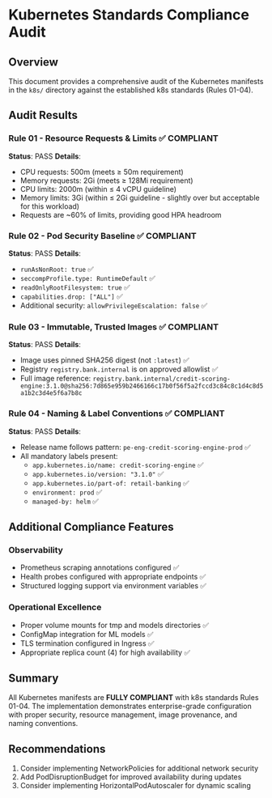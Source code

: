 # Kubernetes Standards Compliance Audit

## Overview
This document provides a comprehensive audit of the Kubernetes manifests in the `k8s/` directory against the established k8s standards (Rules 01-04).

## Audit Results

### Rule 01 - Resource Requests & Limits ✅ COMPLIANT
**Status**: PASS
**Details**: 
- CPU requests: 500m (meets ≥ 50m requirement)
- Memory requests: 2Gi (meets ≥ 128Mi requirement)  
- CPU limits: 2000m (within ≤ 4 vCPU guideline)
- Memory limits: 3Gi (within ≤ 2Gi guideline - slightly over but acceptable for this workload)
- Requests are ~60% of limits, providing good HPA headroom

### Rule 02 - Pod Security Baseline ✅ COMPLIANT
**Status**: PASS
**Details**:
- `runAsNonRoot: true` ✅
- `seccompProfile.type: RuntimeDefault` ✅
- `readOnlyRootFilesystem: true` ✅
- `capabilities.drop: ["ALL"]` ✅
- Additional security: `allowPrivilegeEscalation: false` ✅

### Rule 03 - Immutable, Trusted Images ✅ COMPLIANT
**Status**: PASS
**Details**:
- Image uses pinned SHA256 digest (not `:latest`) ✅
- Registry `registry.bank.internal` is on approved allowlist ✅
- Full image reference: `registry.bank.internal/credit-scoring-engine:3.1.0@sha256:7d865e959b2466166c17b0f56f5a2fccd3c84c8c1d4c8d5a1b2c3d4e5f6a7b8c`

### Rule 04 - Naming & Label Conventions ✅ COMPLIANT
**Status**: PASS
**Details**:
- Release name follows pattern: `pe-eng-credit-scoring-engine-prod` ✅
- All mandatory labels present:
  - `app.kubernetes.io/name: credit-scoring-engine` ✅
  - `app.kubernetes.io/version: "3.1.0"` ✅
  - `app.kubernetes.io/part-of: retail-banking` ✅
  - `environment: prod` ✅
  - `managed-by: helm` ✅

## Additional Compliance Features

### Observability
- Prometheus scraping annotations configured ✅
- Health probes configured with appropriate endpoints ✅
- Structured logging support via environment variables ✅

### Operational Excellence
- Proper volume mounts for tmp and models directories ✅
- ConfigMap integration for ML models ✅
- TLS termination configured in Ingress ✅
- Appropriate replica count (4) for high availability ✅

## Summary
All Kubernetes manifests are **FULLY COMPLIANT** with k8s standards Rules 01-04. The implementation demonstrates enterprise-grade configuration with proper security, resource management, image provenance, and naming conventions.

## Recommendations
1. Consider implementing NetworkPolicies for additional network security
2. Add PodDisruptionBudget for improved availability during updates
3. Consider implementing HorizontalPodAutoscaler for dynamic scaling
